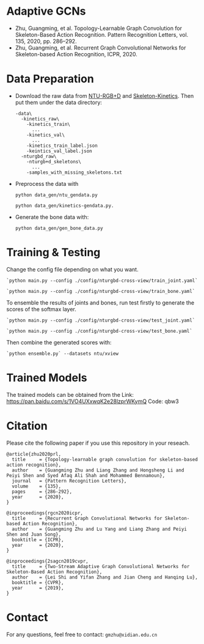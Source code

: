 # Adaptive GCNs
 - Zhu, Guangming, et al. Topology-Learnable Graph Convolution for Skeleton-Based Action Recognition. Pattern Recognition Letters, vol. 135, 2020, pp. 286–292.
 - Zhu, Guangming, et al. Recurrent Graph Convolutional Networks for Skeleton-based Action Recognition, ICPR, 2020.

# Data Preparation

  - Download the raw data from [NTU-RGB+D][https://github.com/shahroudy/NTURGB-D] and [Skeleton-Kinetics][https://github.com/yysijie/st-gcn]. Then put them under the data directory:
 
        -data\  
          -kinetics_raw\  
            -kinetics_train\
              ...
            -kinetics_val\
              ...
            -kinetics_train_label.json
            -keintics_val_label.json
          -nturgbd_raw\  
            -nturgb+d_skeletons\
              ...
            -samples_with_missing_skeletons.txt
            

[https://github.com/shahroudy/NTURGB-D]: NTU-RGB+D
[https://github.com/yysijie/st-gcn]: Skeleton-Kinetics

 - Preprocess the data with
  
    `python data_gen/ntu_gendata.py`
    
    `python data_gen/kinetics-gendata.py.`

 - Generate the bone data with: 
    
    `python data_gen/gen_bone_data.py`
     
# Training & Testing

Change the config file depending on what you want.


    `python main.py --config ./config/nturgbd-cross-view/train_joint.yaml`

    `python main.py --config ./config/nturgbd-cross-view/train_bone.yaml`
To ensemble the results of joints and bones, run test firstly to generate the scores of the softmax layer. 

    `python main.py --config ./config/nturgbd-cross-view/test_joint.yaml`

    `python main.py --config ./config/nturgbd-cross-view/test_bone.yaml`

Then combine the generated scores with: 

    `python ensemble.py` --datasets ntu/xview
     
# Trained Models	 
The trained models can be obtained from the Link: https://pan.baidu.com/s/1VO4UXxwqK2e28lzprWKymQ Code: qbw3
	 
# Citation
Please cite the following paper if you use this repository in your reseach.

    @article{zhu2020prl,
      title     = {Topology-learnable graph convolution for skeleton-based action recognition},  
      author    = {Guangming Zhu and Liang Zhang and Hongsheng Li and Peiyi Shen and Syed Afaq Ali Shah and Mohammed Bennamoun},  
      journal   = {Pattern Recognition Letters},  
      volume    = {135},
      pages     = {286-292},
      year      = {2020},
    }
	
    @inproceedings{rgcn2020icpr,  
      title     = {Recurrent Graph Convolutional Networks for Skeleton-based Action Recognition},  
      author    = {Guangming Zhu and Lu Yang and Liang Zhang and Peiyi Shen and Juan Song},  
      booktitle = {ICPR},  
      year      = {2020},  
    }	
    
    @inproceedings{2sagcn2019cvpr,  
      title     = {Two-Stream Adaptive Graph Convolutional Networks for Skeleton-Based Action Recognition},  
      author    = {Lei Shi and Yifan Zhang and Jian Cheng and Hanqing Lu},  
      booktitle = {CVPR},  
      year      = {2019},  
    }
    
# Contact
For any questions, feel free to contact: `gmzhu@xidian.edu.cn`
